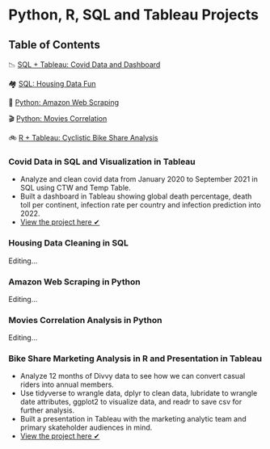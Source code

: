 # Python, R, SQL and Tableau Projects


## Table of Contents
📉 [SQL + Tableau: Covid Data and Dashboard](#covid-data-in-sql-and-visualization-in-tableau)

🏘  [SQL: Housing Data Fun](#housing-data-cleaning-in-sql)

🛒 [Python: Amazon Web Scraping](#amazon-web-scraping-in-python)

🎬 [Python: Movies Correlation](#amazon-web-scraping-in-python)

🚲 [R + Tableau: Cyclistic Bike Share Analysis](#bike-share-marketing-analysis-in-r-and-presentation-in-tableau)


### Covid Data in SQL and Visualization in Tableau

- Analyze and clean covid data from January 2020 to September 2021 in SQL using CTW and Temp Table.
- Built a dashboard in Tableau showing global death percentage, death toll per continent, infection rate per country and infection prediction into 2022.
- [View the project here ✔](https://github.com/xtenix88/Data-Portfolio/blob/main/Covid-Portfolio-Project.sql)


### Housing Data Cleaning in SQL

Editing...

### Amazon Web Scraping in Python

Editing...

### Movies Correlation Analysis in Python

Editing...

### Bike Share Marketing Analysis in R and Presentation in Tableau

- Analyze 12 months of Divvy data to see how we can convert casual riders into annual members.
- Use tidyverse to wrangle data, dplyr to clean data, lubridate to wrangle date attributes, ggplot2 to visualize data, and readr to save csv for further analysis.
- Built a presentation in Tableau with the marketing analytic team and primary skateholder audiences in mind.
- [View the project here ✔](https://github.com/xtenix88/Google-Data-Analytics-Cyclistic-Case-Study)
